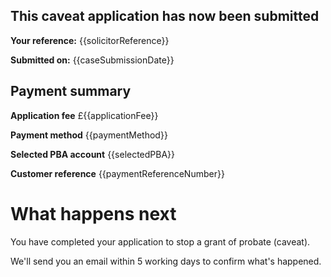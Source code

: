 This caveat application has now been submitted
-------------------------------------------------
**Your reference:** {{solicitorReference}}

**Submitted on:** {{caseSubmissionDate}}

Payment summary
-------------------------------------------------
**Application fee** &pound;{{applicationFee}}

**Payment method** {{paymentMethod}}

**Selected PBA account** {{selectedPBA}}

**Customer reference** {{paymentReferenceNumber}}

What happens next
=================

You have completed your application to stop a grant of probate (caveat).

We'll send you an email within 5 working days to confirm what's happened.
